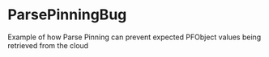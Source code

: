 # ParsePinningBug
Example of how Parse Pinning can prevent expected PFObject values being retrieved from the cloud
